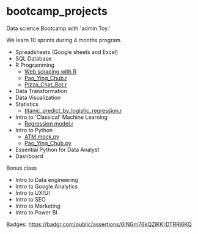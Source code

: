 # bootcamp_projects
Data science Bootcamp with 'admin Toy.'

We learn 10 sprints during 4 months program.

- Spreadsheets (Google sheets and Excel)
- SQL Database
- R Programming
	- [Web scraping with R](https://github.com/thanaps/bootcamp_projects/blob/8ab2a7b764bc603f6f9acb890db8d7d06c929be9/batch%2006%20intro%20to%20web%20scraping%20(Datalore%20notebook).pdf)
	- [Pao_Ying_Chub.r](https://github.com/thanaps/bootcamp_projects/blob/28bc804502880f73c1b77ec0be24aef6f71371b0/project-r/Pao_Ying_Chub.r)
	- [Pizza_Chat_Bot.r](https://github.com/thanaps/bootcamp_projects/blob/28bc804502880f73c1b77ec0be24aef6f71371b0/project-r/Pizza_chat_%20bot.r)
- Data Transformation
- Data Visualization
- Statistics
	- [titanic_predict_by_logistic_regression.r](https://github.com/thanaps/bootcamp_projects/blob/28bc804502880f73c1b77ec0be24aef6f71371b0/project-stat/titanic_predict_by_logistic_regression.r)
- Intro to 'Classical' Machine Learning
	- [Regression model.r](https://github.com/thanaps/bootcamp_projects/blob/28bc804502880f73c1b77ec0be24aef6f71371b0/project-ml/regression_model.r)
- Intro to Python
	- [ATM mock.py](https://github.com/thanaps/bootcamp_projects/blob/28bc804502880f73c1b77ec0be24aef6f71371b0/project-python/ATM_mock.py)
	- [Pao_Ying_Chub.py](https://github.com/thanaps/bootcamp_projects/blob/28bc804502880f73c1b77ec0be24aef6f71371b0/project-python/Pao_Ying_Chub.py)
- Essential Python for Data Analyst
- Dashboard

Bonus class
- Intro to Data engineering
- Intro to Google Analytics
- Intro to UX/UI
- Intro to SEO
- Intro to Marketing
- Intro to Power BI

Badges:
https://badgr.com/public/assertions/6INGm76kQZiKKrDTRRi6KQ
